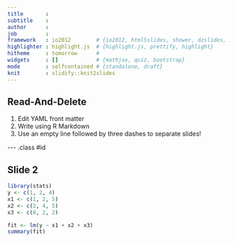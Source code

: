 ```yaml
---
title       : 
subtitle    : 
author      : 
job         : 
framework   : io2012        # {io2012, html5slides, shower, dzslides, ...}
highlighter : highlight.js  # {highlight.js, prettify, highlight}
hitheme     : tomorrow      # 
widgets     : []            # {mathjax, quiz, bootstrap}
mode        : selfcontained # {standalone, draft}
knit        : slidify::knit2slides
---
```


## Read-And-Delete

1. Edit YAML front matter
2. Write using R Markdown
3. Use an empty line followed by three dashes to separate slides!

--- .class #id 

## Slide 2


```r
library(stats)
y <- c(1, 2, 4)
x1 <- c(1, 2, 5)
x2 <- c(2, 4, 5)
x3 <- c(8, 2, 2)

fit <- lm(y ~ x1 + x2 + x3)
summary(fit)
```


